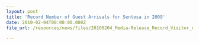```yaml
---
layout: post
title: 'Record Number of Guest Arrivals for Sentosa in 2009'
date: 2010-02-04T00:00:00.000Z
file_url: /resources/news/files/20100204_Media-Release_Record_Visitor_Arrivals_for_Sentosa.pdf

---
```


